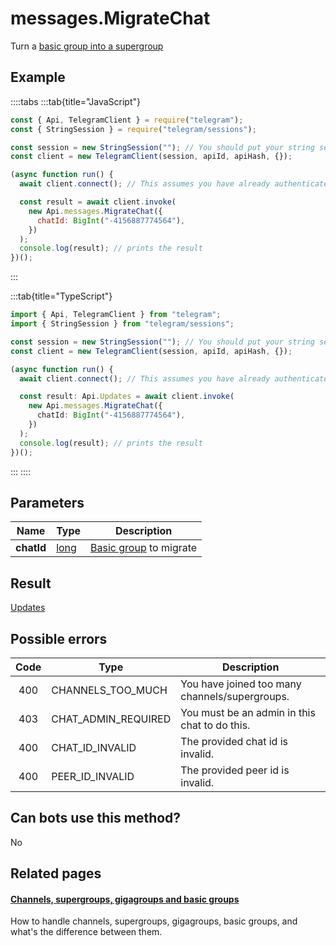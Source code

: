 # messages.MigrateChat

Turn a [basic group into a supergroup](https://core.telegram.org/api/channel#migration)

## Example

::::tabs
:::tab{title="JavaScript"}

```js
const { Api, TelegramClient } = require("telegram");
const { StringSession } = require("telegram/sessions");

const session = new StringSession(""); // You should put your string session here
const client = new TelegramClient(session, apiId, apiHash, {});

(async function run() {
  await client.connect(); // This assumes you have already authenticated with .start()

  const result = await client.invoke(
    new Api.messages.MigrateChat({
      chatId: BigInt("-4156887774564"),
    })
  );
  console.log(result); // prints the result
})();
```

:::

:::tab{title="TypeScript"}

```ts
import { Api, TelegramClient } from "telegram";
import { StringSession } from "telegram/sessions";

const session = new StringSession(""); // You should put your string session here
const client = new TelegramClient(session, apiId, apiHash, {});

(async function run() {
  await client.connect(); // This assumes you have already authenticated with .start()

  const result: Api.Updates = await client.invoke(
    new Api.messages.MigrateChat({
      chatId: BigInt("-4156887774564"),
    })
  );
  console.log(result); // prints the result
})();
```

:::
::::

## Parameters

|    Name    | Type                                        | Description                                                                  |
| :--------: | ------------------------------------------- | ---------------------------------------------------------------------------- |
| **chatId** | [long](https://core.telegram.org/type/long) | [Basic group](https://core.telegram.org/api/channel#basic-groups) to migrate |

## Result

[Updates](https://core.telegram.org/type/Updates)

## Possible errors

| Code | Type                | Description                                    |
| :--: | ------------------- | ---------------------------------------------- |
| 400  | CHANNELS_TOO_MUCH   | You have joined too many channels/supergroups. |
| 403  | CHAT_ADMIN_REQUIRED | You must be an admin in this chat to do this.  |
| 400  | CHAT_ID_INVALID     | The provided chat id is invalid.               |
| 400  | PEER_ID_INVALID     | The provided peer id is invalid.               |

## Can bots use this method?

No

## Related pages

#### [Channels, supergroups, gigagroups and basic groups](https://core.telegram.org/api/channel)

How to handle channels, supergroups, gigagroups, basic groups, and what's the difference between them.
